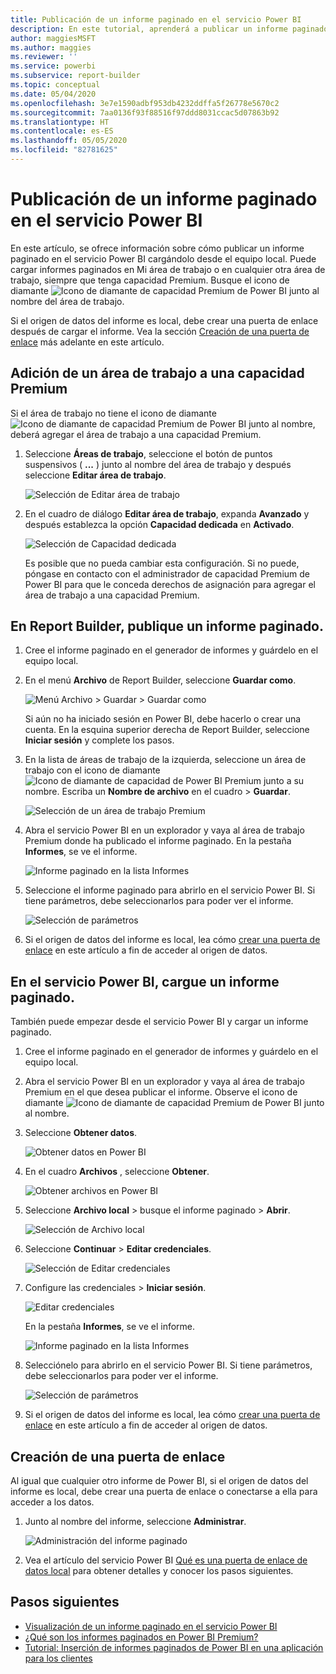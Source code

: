 ```yaml
---
title: Publicación de un informe paginado en el servicio Power BI
description: En este tutorial, aprenderá a publicar un informe paginado en el servicio Power BI cargándolo desde el equipo local.
author: maggiesMSFT
ms.author: maggies
ms.reviewer: ''
ms.service: powerbi
ms.subservice: report-builder
ms.topic: conceptual
ms.date: 05/04/2020
ms.openlocfilehash: 3e7e1590adbf953db4232ddffa5f26778e5670c2
ms.sourcegitcommit: 7aa0136f93f88516f97ddd8031ccac5d07863b92
ms.translationtype: HT
ms.contentlocale: es-ES
ms.lasthandoff: 05/05/2020
ms.locfileid: "82781625"
---
```

# <a name="publish-a-paginated-report-to-the-power-bi-service"></a>Publicación de un informe paginado en el servicio Power BI

En este artículo, se ofrece información sobre cómo publicar un informe paginado en el servicio Power BI cargándolo desde el equipo local. Puede cargar informes paginados en Mi área de trabajo o en cualquier otra área de trabajo, siempre que tenga capacidad Premium. Busque el icono de diamante ![Icono de diamante de capacidad Premium de Power BI](media/paginated-reports-save-to-power-bi-service/premium-diamond.png) junto al nombre del área de trabajo. 

Si el origen de datos del informe es local, debe crear una puerta de enlace después de cargar el informe. Vea la sección [Creación de una puerta de enlace](#create-a-gateway) más adelante en este artículo.

## <a name="add-a-workspace-to-a-premium-capacity"></a>Adición de un área de trabajo a una capacidad Premium

Si el área de trabajo no tiene el icono de diamante ![Icono de diamante de capacidad Premium de Power BI](media/paginated-reports-save-to-power-bi-service/premium-diamond.png) junto al nombre, deberá agregar el área de trabajo a una capacidad Premium. 

1. Seleccione **Áreas de trabajo**, seleccione el botón de puntos suspensivos ( **...** ) junto al nombre del área de trabajo y después seleccione **Editar área de trabajo**.

    ![Selección de Editar área de trabajo](media/paginated-reports-save-to-power-bi-service/power-bi-paginated-edit-workspace.png)

1. En el cuadro de diálogo **Editar área de trabajo**, expanda **Avanzado** y después establezca la opción **Capacidad dedicada** en **Activado**.

    ![Selección de Capacidad dedicada](media/paginated-reports-save-to-power-bi-service/power-bi-paginated-edit-workspace-dialog.png)

   Es posible que no pueda cambiar esta configuración. Si no puede, póngase en contacto con el administrador de capacidad Premium de Power BI para que le conceda derechos de asignación para agregar el área de trabajo a una capacidad Premium.

## <a name="from-report-builder-publish-a-paginated-report"></a>En Report Builder, publique un informe paginado.

1. Cree el informe paginado en el generador de informes y guárdelo en el equipo local.

1. En el menú **Archivo** de Report Builder, seleccione **Guardar como**.

    ![Menú Archivo > Guardar > Guardar como](media/paginated-reports-save-to-power-bi-service/power-bi-paginated-save-as.png)

    Si aún no ha iniciado sesión en Power BI, debe hacerlo o crear una cuenta. En la esquina superior derecha de Report Builder, seleccione **Iniciar sesión** y complete los pasos.

2. En la lista de áreas de trabajo de la izquierda, seleccione un área de trabajo con el icono de diamante ![Icono de diamante de capacidad de Power BI Premium](media/paginated-reports-save-to-power-bi-service/premium-diamond.png) junto a su nombre. Escriba un **Nombre de archivo** en el cuadro > **Guardar**. 

    ![Selección de un área de trabajo Premium](media/paginated-reports-save-to-power-bi-service/power-bi-paginated-select-workspace.png)

4. Abra el servicio Power BI en un explorador y vaya al área de trabajo Premium donde ha publicado el informe paginado. En la pestaña **Informes**, se ve el informe.

    ![Informe paginado en la lista Informes](media/paginated-reports-save-to-power-bi-service/power-bi-paginated-wwi-report.png)

5. Seleccione el informe paginado para abrirlo en el servicio Power BI. Si tiene parámetros, debe seleccionarlos para poder ver el informe.

    ![Selección de parámetros](media/paginated-reports-save-to-power-bi-service/power-bi-paginated-select-parameters.png)

6. Si el origen de datos del informe es local, lea cómo [crear una puerta de enlace](#create-a-gateway) en este artículo a fin de acceder al origen de datos.

## <a name="from-the-power-bi-service-upload-a-paginated-report"></a>En el servicio Power BI, cargue un informe paginado.

También puede empezar desde el servicio Power BI y cargar un informe paginado.

1. Cree el informe paginado en el generador de informes y guárdelo en el equipo local.

1. Abra el servicio Power BI en un explorador y vaya al área de trabajo Premium en el que desea publicar el informe. Observe el icono de diamante ![Icono de diamante de capacidad Premium de Power BI](media/paginated-reports-save-to-power-bi-service/premium-diamond.png) junto al nombre. 

1. Seleccione **Obtener datos**.

    ![Obtener datos en Power BI](media/paginated-reports-save-to-power-bi-service/power-bi-paginated-get-data.png)

1. En el cuadro **Archivos** , seleccione **Obtener**.

    ![Obtener archivos en Power BI](media/paginated-reports-save-to-power-bi-service/power-bi-paginated-files-get.png)

1. Seleccione **Archivo local** > busque el informe paginado > **Abrir**.

    ![Selección de Archivo local](media/paginated-reports-save-to-power-bi-service/power-bi-paginated-local-file.png)

1. Seleccione **Continuar** > **Editar credenciales**.

    ![Selección de Editar credenciales](media/paginated-reports-save-to-power-bi-service/power-bi-paginated-select-edit-credentials.png)

1. Configure las credenciales > **Iniciar sesión**.

    ![Editar credenciales](media/paginated-reports-save-to-power-bi-service/power-bi-paginated-credentials.png)

   En la pestaña **Informes**, se ve el informe.

    ![Informe paginado en la lista Informes](media/paginated-reports-save-to-power-bi-service/power-bi-paginated-wwi-report.png)

1. Selecciónelo para abrirlo en el servicio Power BI. Si tiene parámetros, debe seleccionarlos para poder ver el informe.
 
    ![Selección de parámetros](media/paginated-reports-save-to-power-bi-service/power-bi-paginated-select-parameters.png)

6. Si el origen de datos del informe es local, lea cómo [crear una puerta de enlace](#create-a-gateway) en este artículo a fin de acceder al origen de datos.

## <a name="create-a-gateway"></a>Creación de una puerta de enlace

Al igual que cualquier otro informe de Power BI, si el origen de datos del informe es local, debe crear una puerta de enlace o conectarse a ella para acceder a los datos.

1. Junto al nombre del informe, seleccione **Administrar**.

   ![Administración del informe paginado](media/paginated-reports-save-to-power-bi-service/power-bi-paginated-manage.png)

1. Vea el artículo del servicio Power BI [Qué es una puerta de enlace de datos local](../service-gateway-onprem.md) para obtener detalles y conocer los pasos siguientes.



## <a name="next-steps"></a>Pasos siguientes

- [Visualización de un informe paginado en el servicio Power BI](../consumer/paginated-reports-view-power-bi-service.md)
- [¿Qué son los informes paginados en Power BI Premium?](paginated-reports-report-builder-power-bi.md)
- [Tutorial: Inserción de informes paginados de Power BI en una aplicación para los clientes](../developer/embed-paginated-reports-customers.md)

